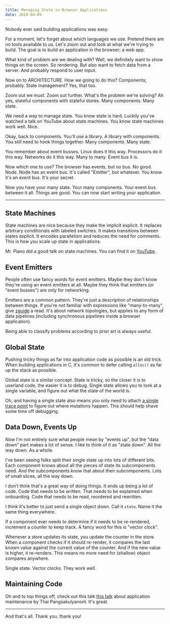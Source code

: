```yaml
---
title: Managing State in Browser Applications
date: 2018-04-09
---
```


Nobody ever said building applications was easy.

For a moment, let's forget about which languages we use. Pretend there are no
tools available to us. Let's zoom out and look at what we're trying to build.
The goal is to build an application in the browser; a web app.

What kind of problem are we dealing with? Well, we definitely want to show
things on the screen. So rendering. But also want to fetch data from a server.
And probably respond to user input.

Now on to ARCHITECTURE. How we going to do this? Components; probably. State
management? Yes, that too.

Zoom out we must. Zoom out further. What's the problem we're solving? Ah yes,
stateful components with stateful stores. Many components. Many state.

We need a way to manage state. You know state is hard. Luckily you've watched a
talk on YouTube about state machines. You know state machines work well.  Nice.

Okay, back to components. You'll use a library. A library with components.
You still need to hook things together. Many components. Many state.

You remember about event busses. Linux does it this way. Processors do it this
way. Networks do it this way. Many to many. Event bus it is.

Now which one to use? The browser has events, but no bus. No good. Node. Node
has an event bus. It's called "Emitter", but whatever. You know it's an event
bus. It's your secret.

Now you have your many state. Your many components. Your event bus between it
all. Things are good. You can now start writing your application.

---

## State Machines
State machines are nice because they make the implicit explicit. It replaces
arbitrary conditionals with labeled switches. It makes transitions between
states explicit. It encodes parallelism and reduces the need for comments. This
is how you scale up state in applications.

Mr. Piano did a good talk on state machines. You can find it on
[YouTube](https://www.youtube.com/watch?v=VU1NKX6Qkxc).

## Event Emitters
People often use fancy words for event emitters. Maybe they don't know they're
using an event emitters at all. Maybe they think that emitters (or "event
busses") are only for networking.

Emitters are a common pattern. They're just a description of relationships
between things. If you're not familiar with expressions like "many-to-many",
give [zguide](http://zguide.zeromq.org/page:all) a read. It's about network
topologies, but applies to any form of data pipelines (including synchronous
pipelines inside a browser application).

Being able to classify problems according to prior art is always useful.

## Global State
Pushing tricky things as far into application code as possible is an old trick.
When building applications in C, it's common to defer calling `alloc()` as far
up the stack as possible.

Global state is a similar concept. State is tricky, so the closer it is to
userland code, the easier it is to debug. Single state allows you to look at a
single variable, and figure out what the state of the world is.

Oh, and having a single state also means you only need to attach [a single
trace point](https://github.com/choojs/object-change-callsite) to figure out
where mutations happen. This should help shave some time off debugging.

## Data Down, Events Up
Now I'm not entirely sure what people mean by "events up", but the "data down"
part makes a lot of sense. I like to think of it as "state down". All the way
down. As a whole.

I've been seeing folks split their single state up into lots of different bits.
Each component knows about all the pieces of state its subcomponents need. And
the subcomponents know that about their subcomponents. Lots of small slices, all
the way down.

I don't think that's a great way of doing things. It ends up being a lot of
code. Code that needs to be written. That needs to be explained when onboarding.
Code that needs to be read, reordered and rewritten.

I think it's better to just send a single object down. Call it `state`. Name it
the same thing everywhere.

If a component ever needs to determine if it needs to be re-rendered, increment
a counter to keep track. A fancy word for this is "vector clock".

Whenever a store updates its state, you update the counter in the store.  When a
component checks if it should re-render, it compares the last known value
against the current value of the counter. And if the new value is higher, it
re-renders. This means no more need for (shallow) object compares anywhere.

Single state. Vector clocks. They work well. 

## Maintaining Code
Oh and to top things off, check out this talk [this
talk](https://www.youtube.com/watch?v=xBa0_b-5XDw) about application maintenance by Thai
Pangsakulyanont. It's great.

---

And that's all. Thank you, thank you!
